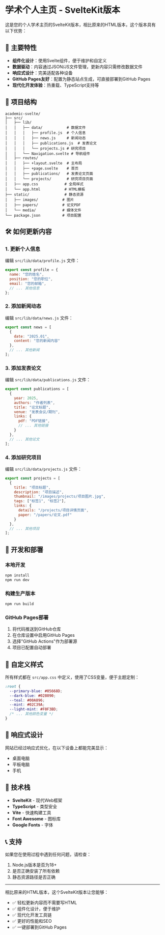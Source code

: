 # 学术个人主页 - SvelteKit版本

这是您的个人学术主页的SvelteKit版本，相比原来的HTML版本，这个版本具有以下优势：

## 🚀 主要特性

- **组件化设计**：使用Svelte组件，便于维护和自定义
- **数据驱动**：内容通过JSON/JS文件管理，更新内容只需修改数据文件
- **响应式设计**：完美适配各种设备
- **GitHub Pages友好**：配置为静态站点生成，可直接部署到GitHub Pages
- **现代化开发体验**：热重载、TypeScript支持等

## 📁 项目结构

```
academic-svelte/
├── src/
│   ├── lib/
│   │   ├── data/           # 数据文件
│   │   │   ├── profile.js  # 个人信息
│   │   │   ├── news.js     # 新闻动态
│   │   │   ├── publications.js  # 发表论文
│   │   │   └── projects.js # 研究项目
│   │   └── Navigation.svelte # 导航组件
│   ├── routes/
│   │   ├── +layout.svelte  # 主布局
│   │   ├── +page.svelte    # 首页
│   │   ├── publications/   # 发表论文页面
│   │   └── projects/       # 研究项目页面
│   ├── app.css            # 全局样式
│   └── app.html           # HTML模板
├── static/                # 静态资源
│   ├── images/           # 图片
│   ├── papers/           # 论文PDF
│   └── media/            # 媒体文件
└── package.json          # 项目配置
```

## 🛠️ 如何更新内容

### 1. 更新个人信息
编辑 `src/lib/data/profile.js` 文件：
```javascript
export const profile = {
  name: "您的姓名",
  position: "您的职位",
  email: "您的邮箱",
  // ... 其他信息
};
```

### 2. 添加新闻动态
编辑 `src/lib/data/news.js` 文件：
```javascript
export const news = [
  {
    date: "2025.01",
    content: "您的新闻内容"
  },
  // ... 其他新闻
];
```

### 3. 添加发表论文
编辑 `src/lib/data/publications.js` 文件：
```javascript
export const publications = [
  {
    year: 2025,
    authors: "作者列表",
    title: "论文标题",
    venue: "发表会议/期刊",
    links: {
      pdf: "PDF链接",
      // ... 其他链接
    }
  },
  // ... 其他论文
];
```

### 4. 添加研究项目
编辑 `src/lib/data/projects.js` 文件：
```javascript
export const projects = [
  {
    title: "项目标题",
    description: "项目描述",
    thumbnail: "/images/projects/项目图片.jpg",
    tags: ["标签1", "标签2"],
    links: {
      details: "/projects/项目详情页面",
      paper: "/papers/论文.pdf"
    }
  },
  // ... 其他项目
];
```

## 🚀 开发和部署

### 本地开发
```bash
npm install
npm run dev
```

### 构建生产版本
```bash
npm run build
```

### GitHub Pages部署
1. 将代码推送到GitHub仓库
2. 在仓库设置中启用GitHub Pages
3. 选择"GitHub Actions"作为部署源
4. 项目已配置自动部署

## 🎨 自定义样式

所有样式都在 `src/app.css` 中定义，使用了CSS变量，便于主题定制：

```css
:root {
  --primary-blue: #05668D;
  --dark-blue: #028090;
  --teal: #00A896;
  --mint: #02C39A;
  --light-mint: #F0F3BD;
  /* ... 其他颜色变量 */
}
```

## 📱 响应式设计

网站已经过响应式优化，在以下设备上都能完美显示：
- 桌面电脑
- 平板电脑
- 手机

## 🔧 技术栈

- **SvelteKit** - 现代Web框架
- **TypeScript** - 类型安全
- **Vite** - 快速构建工具
- **Font Awesome** - 图标库
- **Google Fonts** - 字体

## 📞 支持

如果您在使用过程中遇到任何问题，请检查：
1. Node.js版本是否为18+ 
2. 是否正确安装了所有依赖
3. 静态资源路径是否正确

---

相比原来的HTML版本，这个SvelteKit版本让您能够：
- ✅ 轻松更新内容而不需要写HTML
- ✅ 组件化设计，便于维护
- ✅ 现代化开发工具链
- ✅ 更好的性能和SEO
- ✅ 一键部署到GitHub Pages
